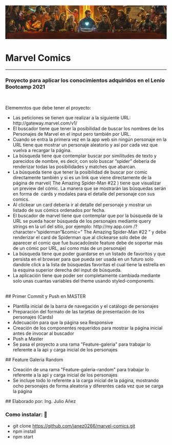 # 
<img src="./src/images/banner_marvel.png" alt="Marvel's Landing Page" width="700">
<h1>Marvel Comics</h1>
<hr>
<p><h3>Proyecto para aplicar los conocimientos adquiridos en el Lenio Bootcamp 2021</h3></p>
<br>
<p>Elememntos que debe tener el proyecto:</p>
<ul>
  <li> Las peticiones se tienen que realizar a la siguiente URL:<br>
  http://gateway.marvel.com/v1/</li>
  <li>El buscador tiene que tener la posibilidad de buscar los nombres de los Personajes de Marvel en el input pero también por URL.
  </li>
  <li>Cuando se entra la primera vez en la app web sin ningún personaje en la URL tiene que mostrar un personaje aleatorio y así por cada vez que vuelva a recargar la página.
  </li>
  <li>La búsqueda tiene que contemplar buscar por similitudes de texto y parecidos de nombre, es decir, con solo buscar “spider” debería de renderizar todas las posibilidades y matches que abarcan.
  </li>
  <li>La búsqueda tiene que tener la posibilidad de buscar por comic directamente también y si es un link que viene directamente de la página de marvel(​ The Amazing Spider-Man #22​ ) tiene que visualizar un preview del cómic. La manera que se mostrarán las búsquedas serán en forma de ​ cards y modales para el detalle del personaje con sus comics.
  </li>
  <li>Al clickear un card debería ir al detalle del personaje y mostrar un listado de sus cómics ordenados por fecha.
  </li>
  <li>El buscador de marvel tiene que contemplar que por la búsqueda de la URL se pueda hacer búsqueda de los personajes mediante query strings en la url del sitio, por ejemplo: http://my.app.com​ /?character=”spiderman”&comic=”​ The Amazing Spider-Man #22​ ” ​y debe renderizar el card de Spiderman que al clickearse solo debe de aparecer el comic que fue buscado(este
  feature debe de soportar más de un cómic por URL, así como más de un personaje)
  </li>
  <li>La búsqueda tiene que poder guardarse en un listado de favoritos y que persista en el browser para que pueda ser usada en un futuro solo dandole click a la lista de búsquedas favoritas el cual tiene la estrella en la esquina superior derecha del input de búsqueda.
  </li>
  <li>La aplicación tiene que poder ser completamente cambiada mediante solo unas cuantas variables del theme usando styled-components.
</li>
</ul>
<br>
## Primer Commit y Push en MASTER
<ul>
  <li>Plantilla inicial de la barra de navegación y el catálogo de personajes </li>
  <li>Preparación del formato de las tarjetas de presentación de los personajes (Cards)</li>
  <li>Adecuación para que la página sea Responsive</li>
  <li>Creación de los componentes requeridos para mostrar la página inicial antes de invocar al buscador</li>
  <li>Push a Master</li>
  <li>Se pasa el proyecto a una rama "Feature-galeria" para trabajar lo referente a la api y carga inicial de los personajes</li>

 </ul>
## Feature Galeria Random
<ul>
  <li>Creación de una rama "Feature-galeria-random" para trabajar lo referente a la api y carga inicial de los personajes</li>
  <li>Se incluye todo lo referente a la carga inicial de la página, mostrando ocho personajes de forma aleatoria y diferentes cada vez que se carga la página</li>
</ul>
 ## Elaborado por:
 Ing. Julio Añez

 ### Como instalar: 🔧
- git clone https://github.com/janez0266/marvel-comics.git
- npm install 
- npm start 